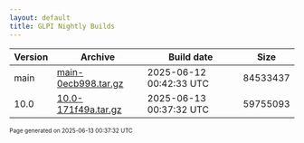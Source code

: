 ```yaml
---
layout: default
title: GLPI Nightly Builds
---
```


Version|Archive|Build date|Size
---|---|---|---
main|[main-0ecb998.tar.gz](main-0ecb998.tar.gz)|2025-06-12 00:42:33 UTC|84533437
10.0|[10.0-171f49a.tar.gz](10.0-171f49a.tar.gz)|2025-06-13 00:37:32 UTC|59755093

<font size="1">Page generated on 2025-06-13 00:37:32 UTC</font>
